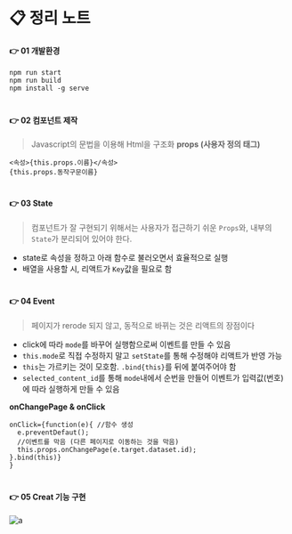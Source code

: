 📋 정리 노트
====



#### 👉 01 개발환경
```
npm run start
npm run build
npm install -g serve
```
#
#### 👉 02 컴포넌트 제작
  > Javascript의 문법을 이용해 Html을 구조화
**props (사용자 정의 태그)**
  ```
  <속성>{this.props.이름}</속성>
  {this.props.동작구문이름}
  ```


#
#### 👉 03 State
  > 컴포넌트가 잘 구현되기 위해서는 사용자가 접근하기 쉬운 ``Props``와, 내부의 ``State``가 분리되어 있어야 한다.
* state로 속성을 정하고 아래 함수로 불러오면서 효율적으로 실행
* 배열을 사용할 시, 리액트가 ``Key``값을 필요로 함  


#
#### 👉 04 Event
  > 페이지가 rerode 되지 않고, 동적으로 바뀌는 것은 리액트의 장점이다
* click에 따라 ``mode``를 바꾸어 실행함으로써 이벤트를 만들 수 있음
* ``this.mode``로 직접 수정하지 말고 ``setState``를 통해 수정해야 리액트가 반영 가능
* ``this``는 가르키는 것이 모호함. ``.bind{this}``를 뒤에 붙여주어야 함
* ``selected_content_id``를 통해 ``mode``내에서 순번을 만들어 이벤트가 입력값(번호)에 따라 실행하게 만들 수 있음

**onChangePage & onClick**

```react
onClick={function(e){ //함수 생성
  e.preventDefaut();
  //이벤트를 막음 (다른 페이지로 이동하는 것을 막음)
  this.props.onChangePage(e.target.dataset.id);
}.bind(this)}
}
```

#
#### 👉 05 Creat 기능 구현
![a](https://img1.daumcdn.net/thumb/R800x0/?scode=mtistory2&fname=https%3A%2F%2Fblog.kakaocdn.net%2Fdn%2Fb7Ing6%2FbtqDrkNbvBs%2FMi1pUyMUSRYYLmE6zvjAG0%2Fimg.png)
